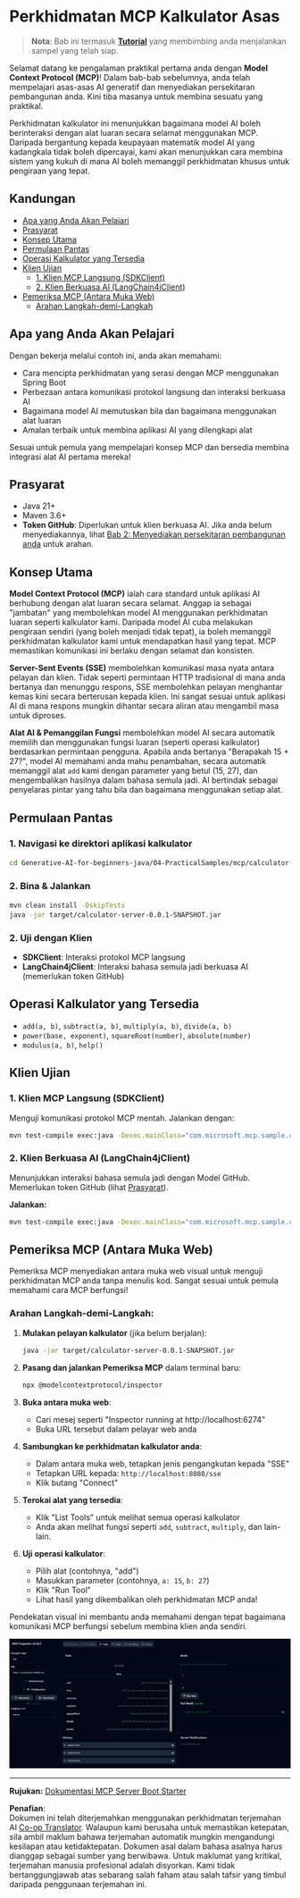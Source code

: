 <!--
CO_OP_TRANSLATOR_METADATA:
{
  "original_hash": "7bf9a4a832911269a8bd0decb97ff36c",
  "translation_date": "2025-07-21T20:00:26+00:00",
  "source_file": "04-PracticalSamples/mcp/calculator/README.md",
  "language_code": "ms"
}
-->
# Perkhidmatan MCP Kalkulator Asas

>**Nota**: Bab ini termasuk [**Tutorial**](./TUTORIAL.md) yang membimbing anda menjalankan sampel yang telah siap.

Selamat datang ke pengalaman praktikal pertama anda dengan **Model Context Protocol (MCP)**! Dalam bab-bab sebelumnya, anda telah mempelajari asas-asas AI generatif dan menyediakan persekitaran pembangunan anda. Kini tiba masanya untuk membina sesuatu yang praktikal.

Perkhidmatan kalkulator ini menunjukkan bagaimana model AI boleh berinteraksi dengan alat luaran secara selamat menggunakan MCP. Daripada bergantung kepada keupayaan matematik model AI yang kadangkala tidak boleh dipercayai, kami akan menunjukkan cara membina sistem yang kukuh di mana AI boleh memanggil perkhidmatan khusus untuk pengiraan yang tepat.

## Kandungan

- [Apa yang Anda Akan Pelajari](../../../../../04-PracticalSamples/mcp/calculator)
- [Prasyarat](../../../../../04-PracticalSamples/mcp/calculator)
- [Konsep Utama](../../../../../04-PracticalSamples/mcp/calculator)
- [Permulaan Pantas](../../../../../04-PracticalSamples/mcp/calculator)
- [Operasi Kalkulator yang Tersedia](../../../../../04-PracticalSamples/mcp/calculator)
- [Klien Ujian](../../../../../04-PracticalSamples/mcp/calculator)
  - [1. Klien MCP Langsung (SDKClient)](../../../../../04-PracticalSamples/mcp/calculator)
  - [2. Klien Berkuasa AI (LangChain4jClient)](../../../../../04-PracticalSamples/mcp/calculator)
- [Pemeriksa MCP (Antara Muka Web)](../../../../../04-PracticalSamples/mcp/calculator)
  - [Arahan Langkah-demi-Langkah](../../../../../04-PracticalSamples/mcp/calculator)

## Apa yang Anda Akan Pelajari

Dengan bekerja melalui contoh ini, anda akan memahami:
- Cara mencipta perkhidmatan yang serasi dengan MCP menggunakan Spring Boot
- Perbezaan antara komunikasi protokol langsung dan interaksi berkuasa AI
- Bagaimana model AI memutuskan bila dan bagaimana menggunakan alat luaran
- Amalan terbaik untuk membina aplikasi AI yang dilengkapi alat

Sesuai untuk pemula yang mempelajari konsep MCP dan bersedia membina integrasi alat AI pertama mereka!

## Prasyarat

- Java 21+
- Maven 3.6+
- **Token GitHub**: Diperlukan untuk klien berkuasa AI. Jika anda belum menyediakannya, lihat [Bab 2: Menyediakan persekitaran pembangunan anda](../../../02-SetupDevEnvironment/README.md) untuk arahan.

## Konsep Utama

**Model Context Protocol (MCP)** ialah cara standard untuk aplikasi AI berhubung dengan alat luaran secara selamat. Anggap ia sebagai "jambatan" yang membolehkan model AI menggunakan perkhidmatan luaran seperti kalkulator kami. Daripada model AI cuba melakukan pengiraan sendiri (yang boleh menjadi tidak tepat), ia boleh memanggil perkhidmatan kalkulator kami untuk mendapatkan hasil yang tepat. MCP memastikan komunikasi ini berlaku dengan selamat dan konsisten.

**Server-Sent Events (SSE)** membolehkan komunikasi masa nyata antara pelayan dan klien. Tidak seperti permintaan HTTP tradisional di mana anda bertanya dan menunggu respons, SSE membolehkan pelayan menghantar kemas kini secara berterusan kepada klien. Ini sangat sesuai untuk aplikasi AI di mana respons mungkin dihantar secara aliran atau mengambil masa untuk diproses.

**Alat AI & Pemanggilan Fungsi** membolehkan model AI secara automatik memilih dan menggunakan fungsi luaran (seperti operasi kalkulator) berdasarkan permintaan pengguna. Apabila anda bertanya "Berapakah 15 + 27?", model AI memahami anda mahu penambahan, secara automatik memanggil alat `add` kami dengan parameter yang betul (15, 27), dan mengembalikan hasilnya dalam bahasa semula jadi. AI bertindak sebagai penyelaras pintar yang tahu bila dan bagaimana menggunakan setiap alat.

## Permulaan Pantas

### 1. Navigasi ke direktori aplikasi kalkulator
```bash
cd Generative-AI-for-beginners-java/04-PracticalSamples/mcp/calculator
```

### 2. Bina & Jalankan
```bash
mvn clean install -DskipTests
java -jar target/calculator-server-0.0.1-SNAPSHOT.jar
```

### 2. Uji dengan Klien
- **SDKClient**: Interaksi protokol MCP langsung
- **LangChain4jClient**: Interaksi bahasa semula jadi berkuasa AI (memerlukan token GitHub)

## Operasi Kalkulator yang Tersedia

- `add(a, b)`, `subtract(a, b)`, `multiply(a, b)`, `divide(a, b)`
- `power(base, exponent)`, `squareRoot(number)`, `absolute(number)`
- `modulus(a, b)`, `help()`

## Klien Ujian

### 1. Klien MCP Langsung (SDKClient)
Menguji komunikasi protokol MCP mentah. Jalankan dengan:
```bash
mvn test-compile exec:java -Dexec.mainClass="com.microsoft.mcp.sample.client.SDKClient" -Dexec.classpathScope=test
```

### 2. Klien Berkuasa AI (LangChain4jClient)
Menunjukkan interaksi bahasa semula jadi dengan Model GitHub. Memerlukan token GitHub (lihat [Prasyarat](../../../../../04-PracticalSamples/mcp/calculator)).

**Jalankan:**
```bash
mvn test-compile exec:java -Dexec.mainClass="com.microsoft.mcp.sample.client.LangChain4jClient" -Dexec.classpathScope=test
```

## Pemeriksa MCP (Antara Muka Web)

Pemeriksa MCP menyediakan antara muka web visual untuk menguji perkhidmatan MCP anda tanpa menulis kod. Sangat sesuai untuk pemula memahami cara MCP berfungsi!

### Arahan Langkah-demi-Langkah:

1. **Mulakan pelayan kalkulator** (jika belum berjalan):
   ```bash
   java -jar target/calculator-server-0.0.1-SNAPSHOT.jar
   ```

2. **Pasang dan jalankan Pemeriksa MCP** dalam terminal baru:
   ```bash
   npx @modelcontextprotocol/inspector
   ```

3. **Buka antara muka web**:
   - Cari mesej seperti "Inspector running at http://localhost:6274"
   - Buka URL tersebut dalam pelayar web anda

4. **Sambungkan ke perkhidmatan kalkulator anda**:
   - Dalam antara muka web, tetapkan jenis pengangkutan kepada "SSE"
   - Tetapkan URL kepada: `http://localhost:8080/sse`
   - Klik butang "Connect"

5. **Terokai alat yang tersedia**:
   - Klik "List Tools" untuk melihat semua operasi kalkulator
   - Anda akan melihat fungsi seperti `add`, `subtract`, `multiply`, dan lain-lain.

6. **Uji operasi kalkulator**:
   - Pilih alat (contohnya, "add")
   - Masukkan parameter (contohnya, `a: 15`, `b: 27`)
   - Klik "Run Tool"
   - Lihat hasil yang dikembalikan oleh perkhidmatan MCP anda!

Pendekatan visual ini membantu anda memahami dengan tepat bagaimana komunikasi MCP berfungsi sebelum membina klien anda sendiri.

![npx inspector](../../../../../translated_images/tool.214c70103694335c4cfdc2d624373dfce4b0162f6aea089ac1da9051fb563b7f.ms.png)

---
**Rujukan:** [Dokumentasi MCP Server Boot Starter](https://docs.spring.io/spring-ai/reference/api/mcp/mcp-server-boot-starter-docs.html)

**Penafian**:  
Dokumen ini telah diterjemahkan menggunakan perkhidmatan terjemahan AI [Co-op Translator](https://github.com/Azure/co-op-translator). Walaupun kami berusaha untuk memastikan ketepatan, sila ambil maklum bahawa terjemahan automatik mungkin mengandungi kesilapan atau ketidaktepatan. Dokumen asal dalam bahasa asalnya harus dianggap sebagai sumber yang berwibawa. Untuk maklumat yang kritikal, terjemahan manusia profesional adalah disyorkan. Kami tidak bertanggungjawab atas sebarang salah faham atau salah tafsir yang timbul daripada penggunaan terjemahan ini.